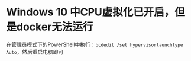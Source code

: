 # Windows 10 中CPU虚拟化已开启，但是docker无法运行
在管理员模式下的PowerShell中执行：`bcdedit /set hypervisorlaunchtype Auto`，然后重启电脑即可
